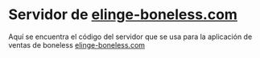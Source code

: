 # Servidor de [elinge-boneless.com](https://elinge-boneless.com)
Aquí se encuentra el código del servidor que se usa para la aplicación de ventas de boneless [elinge-boneless.com](https://elinge-boneless.com)
